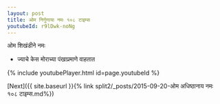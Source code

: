 ```yaml
---
layout: post
title: ओम निर्गुणाया नमः १०८ टाइम्स
youtubeId: r9lDwk-noNg
---
```

 
 
 ओम शिखंडीने नमः  
 
 -  ज्याचे केस मोराच्या पंखाप्रमाणे वाहतात 
 
  
 
  
 
 
 
 
 
 


{% include youtubePlayer.html id=page.youtubeId %}
 
[Next]({{ site.baseurl }}{% link  split2/_posts/2015-09-20-ओम अधिष्ठानाय नमः १०८ टाइम्स.md%})
 
